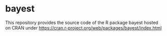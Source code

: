 # bayest
This repository provides the source code of the R package bayest hosted on CRAN under https://cran.r-project.org/web/packages/bayest/index.html
